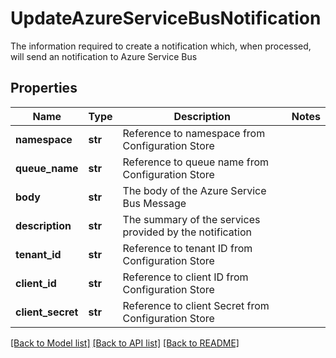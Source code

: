 # UpdateAzureServiceBusNotification

The information required to create a notification which, when processed, will send an notification to Azure  Service Bus

## Properties
Name | Type | Description | Notes
------------ | ------------- | ------------- | -------------
**namespace** | **str** | Reference to namespace from Configuration Store | 
**queue_name** | **str** | Reference to  queue name from Configuration Store | 
**body** | **str** | The body of the Azure Service Bus Message | 
**description** | **str** | The summary of the services provided by the notification | 
**tenant_id** | **str** | Reference to tenant ID from Configuration Store | 
**client_id** | **str** | Reference to client ID from Configuration Store | 
**client_secret** | **str** | Reference to client Secret from Configuration Store | 

[[Back to Model list]](../README.md#documentation-for-models) [[Back to API list]](../README.md#documentation-for-api-endpoints) [[Back to README]](../README.md)


